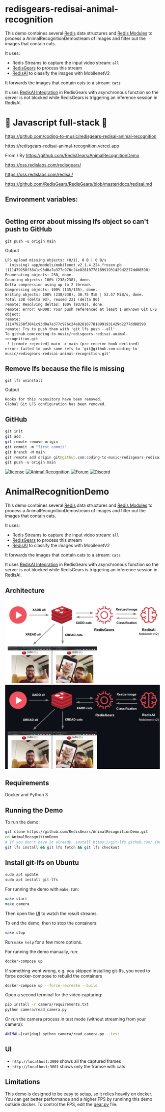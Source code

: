 # redisgears-redisai-animal-recognition

This demo combines several [Redis](https://redis.io) data structures and [Redis Modules](https://redis.io/topics/modules-intro)
to process a AnimalRecognitionDemostream of images and filter out the images that contain cats.

It uses:

- Redis Streams to capture the input video stream: `all`
- [RedisGears](https://oss.redislabs.com/redisgears/) to process this stream
- [RedisAI](https://oss.redislabs.com/redisai/) to classify the images with MobilenetV2

It forwards the images that contain cats to a stream: `cats`

It uses [RedisAI Integration](https://github.com/RedisGears/RedisGears/blob/master/docs/redisai.md) in RedisGears with asynchronous function so the server is not blocked while RedisGears is triggering an inference session in RedisAI.

# 🚀 Javascript full-stack 🚀

https://github.com/coding-to-music/redisgears-redisai-animal-recognition

https://redisgears-redisai-animal-recognition.vercel.app

From / By https://github.com/RedisGears/AnimalRecognitionDemo

https://oss.redislabs.com/redisgears/

https://oss.redislabs.com/redisai/

https://github.com/RedisGears/RedisGears/blob/master/docs/redisai.md

## Environment variables:

```java

```

## Getting error about missing lfs object so can't push to GitHub

```
git push -u origin main
```

Output

```
LFS upload missing objects: (0/1), 0 B | 0 B/s
  (missing) app/models/mobilenet_v2_1.4_224_frozen.pb (111479258f3841c93d0a7a377c976c24e8281077818991931429d2277dd88590)
Enumerating objects: 238, done.
Counting objects: 100% (238/238), done.
Delta compression using up to 2 threads
Compressing objects: 100% (135/135), done.
Writing objects: 100% (238/238), 30.75 MiB | 52.57 MiB/s, done.
Total 238 (delta 93), reused 221 (delta 86)
remote: Resolving deltas: 100% (93/93), done.
remote: error: GH008: Your push referenced at least 1 unknown Git LFS object:
remote:     111479258f3841c93d0a7a377c976c24e8281077818991931429d2277dd88590
remote: Try to push them with 'git lfs push --all'.
To github.com:coding-to-music/redisgears-redisai-animal-recognition.git
 ! [remote rejected] main -> main (pre-receive hook declined)
error: failed to push some refs to 'git@github.com:coding-to-music/redisgears-redisai-animal-recognition.git'
```

## Remove lfs because the file is missing

```
git lfs uninstall
```

Output

```
Hooks for this repository have been removed.
Global Git LFS configuration has been removed.
```

## GitHub

```java
git init
git add .
git remote remove origin
git commit -m "first commit"
git branch -M main
git remote add origin git@github.com:coding-to-music/redisgears-redisai-animal-recognition.git
git push -u origin main
```

[![license](https://img.shields.io/github/license/RedisGears/AnimalRecognitionDemo.svg)](https://github.com/RedisGears/AnimalRecognitionDemo)
[![Animal Recognition](https://github.com/RedisGears/AnimalRecognitionDemo/actions/workflows/ci-config.yml/badge.svg)](https://github.com/RedisGears/AnimalRecognitionDemo/actions/workflows/ci-config.yml)
[![Forum](https://img.shields.io/badge/Forum-RedisGears-blue)](https://forum.redislabs.com/c/modules/redisgears)
[![Discord](https://img.shields.io/discord/697882427875393627)](https://discord.gg/6yaVTtp)

# AnimalRecognitionDemo

This demo combines several [Redis](https://redis.io) data structures and [Redis Modules](https://redis.io/topics/modules-intro)
to process a AnimalRecognitionDemostream of images and filter out the images that contain cats.

It uses:

- Redis Streams to capture the input video stream: `all`
- [RedisGears](https://oss.redislabs.com/redisgears/) to process this stream
- [RedisAI](https://oss.redislabs.com/redisai/) to classify the images with MobilenetV2

It forwards the images that contain cats to a stream: `cats`

It uses [RedisAI Integration](https://github.com/RedisGears/RedisGears/blob/master/docs/redisai.md) in RedisGears with asynchronous function so the server is not blocked while RedisGears is triggering an inference session in RedisAI.

## Architecture

![Architecture](/architecture.png#gh-light-mode-only)
![Architecture](/architecture_dm.png#gh-dark-mode-only)

## Requirements

Docker and Python 3

## Running the Demo

To run the demo:

```bash
git clone https://github.com/RedisGears/AnimalRecognitionDemo.git
cd AnimalRecognitionDemo
# If you don't have it already, install https://git-lfs.github.com/ (On OSX: brew install git-lfs)
git lfs install && git lfs fetch && git lfs checkout
```

## Install git-lfs on Ubuntu

```java
sudo apt update
sudo apt install git-lfs

```

For running the demo with `make`, run:

```bash
make start
make camera
```

Then open the [UI](README.md#ui) to watch the result streams.

To end the demo, then to stop the containers:

```bash
make stop
```

Run `make help` for a few more options.

For running the demo manually, run:

```bash
docker-compose up
```

If something went wrong, e.g. you skipped installing git-lfs, you need to force docker-compose to rebuild the containers

```bash
docker-compose up --force-recreate --build
```

Open a second terminal for the video capturing:

```bash
pip install -r camera/requirements.txt
python camera/read_camera.py
```

Or run the camera process in test mode (without streaming from your camera):

```bash
ANIMAL=[cat|dog] python camera/read_camera.py --test
```

## UI

- `http://localhost:3000` shows all the captured frames
- `http://localhost:3001` shows only the framse with cats

## Limitations

This demo is designed to be easy to setup, so it relies heavily on docker.
You can get better performance and a higher FPS by runninng this demo outside docker.
To control the FPS, edit the [gear.py](https://github.com/RedisGears/AnimalRecognitionDemo/blob/master/app/gear.py#L53) file.

